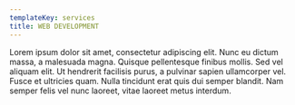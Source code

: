 ```yaml
---
templateKey: services
title: WEB DEVELOPMENT
---
```

Lorem ipsum dolor sit amet, consectetur adipiscing elit. Nunc eu dictum massa, a malesuada magna. Quisque pellentesque finibus mollis. Sed vel aliquam elit. Ut hendrerit facilisis purus, a pulvinar sapien ullamcorper vel. Fusce et ultricies quam. Nulla tincidunt erat quis dui semper blandit. Nam semper felis vel nunc laoreet, vitae laoreet metus interdum.
